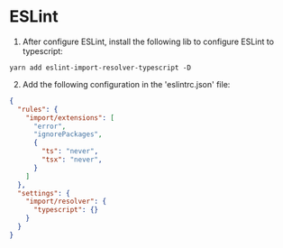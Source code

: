 # ESLint

1. After configure ESLint, install the following lib to configure ESLint to typescript:
```
yarn add eslint-import-resolver-typescript -D
```
2. Add the following configuration in the 'eslintrc.json' file:
```json
{
  "rules": {
    "import/extensions": [
      "error",
      "ignorePackages",
      {
        "ts": "never",
        "tsx": "never",
      }
    ]
  },
  "settings": {
    "import/resolver": {
      "typescript": {}
    }
  }
}
```